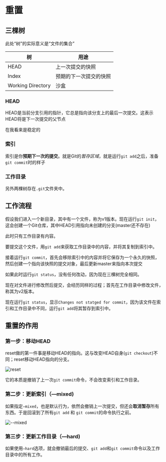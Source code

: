 # 重置

## 三棵树

此处“树”的实际意义是“文件的集合”

| 树                 | 用途          |
| ----------------- | ----------- |
| HEAD              | 上一次提交的快照    |
| Index             | 预期的下一次提交的快照 |
| Working Directory | 沙盒          |

### HEAD

HEAD是当前分支引用的指针，它总是指向该分支上的最后一次提交。这表示HEAD将是下一次提交的父节点

在我看来是稳定的

### 索引

索引是你**预期下一次的提交**。就是Git的*暂存区域*，就是运行`git add`之后，准备`git commit`时的样子

### 工作目录

另外两棵树存在`.git`文件夹中。



## 工作流程

假设我们进入一个新目录，其中有一个文件，称为v1版本。现在运行`git init`，这会创建一个Git仓库，其中HEAD引用指向未创建的分支(master还不存在)

此时只有工作目录有内容。

要提交这个文件，用`git add`来获取工作目录中的内容，并将其复制到索引中。

接着运行`git commit`，首先会移除索引中的内容并将它保存为一个永久的快照，然后创建一个指向该快照的提交对象，最后更新master来指向本次提交

如果此时运行`git status`，没有任何改动，因为现在三棵树完全相同。

现在对文件进行修改然后提交，会经历同样的过程；首先在工作目录中修改文件，称其为v2版本。

现在运行`git status`，显示`Changes not statged for commit`，因为该文件在索引和工作目录中不同，运行`git add`将其暂存到索引中。



## 重置的作用

### 第一步：移动HEAD

reset做的第一件事是移动HEAD的指向。这与改变HEAD自身(`git checkout`)不同；reset移动HEAD指向的分支。

![reset](https://git-scm.com/book/en/v2/book/07-git-tools/images/reset-soft.png)

它的本质是撤销了上一次`git commit`命令，不会改变索引和工作目录。

### 第二步：更新索引（—mixed)

如果指定`—mixed`，也是默认行为，依然会撤销上一次提交，但还会**取消暂存**所有东西。于是回滚到了所有`git add` 和 `git commit`的命令执行之前。

![--mixed](https://git-scm.com/book/en/v2/book/07-git-tools/images/reset-mixed.png)

### 第三步：更新工作目录（—hard)

如果使用`—hard`选项，就会撤销最后的提交、`git add`和`git commit`命令以及工作目录中的所有工作。